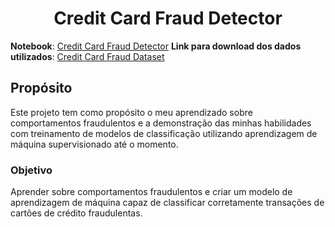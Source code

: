 <h1 style="text-align: center;">Credit Card Fraud Detector</h1>

**Notebook**: [Credit Card Fraud Detector](https://github.com/Marcos-Vinicius-Santos-Ramos/Machine-Learning-and-Credit-Card-Fraud-Detection/blob/main/Detec%C3%A7%C3%A3o_de_fraude_de_cart%C3%A3o_de_cr%C3%A9dito_com_machine_learning.ipynb)
**Link para download dos dados utilizados**: [Credit Card Fraud Dataset](https://www.kaggle.com/datasets/mlg-ulb/creditcardfraud?datasetId=310&sortBy=voteCount)

## Propósito

Este projeto tem como propósito o meu aprendizado sobre comportamentos fraudulentos e a demonstração das minhas habilidades com treinamento de modelos de classificação utilizando aprendizagem de máquina supervisionado até o momento. 

### Objetivo

Aprender sobre comportamentos fraudulentos e criar um modelo de aprendizagem de máquina capaz de classificar corretamente transações de cartões de crédito fraudulentas.
